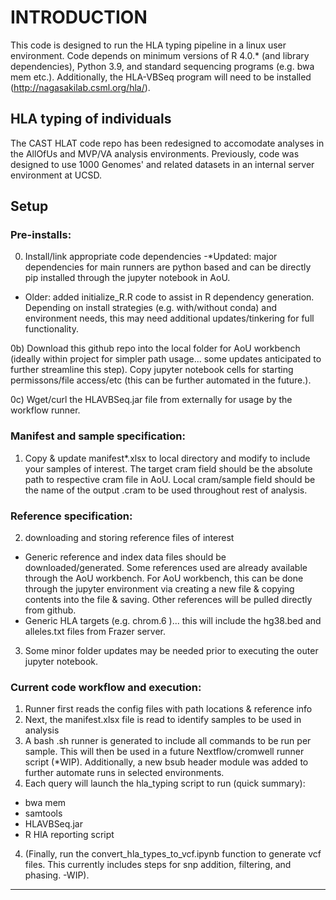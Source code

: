 # INTRODUCTION
This code is designed to run the HLA typing pipeline in a linux user environment.  Code depends on minimum versions of R 4.0.* (and library dependencies), Python 3.9, and standard sequencing programs (e.g. bwa mem etc.).  Additionally, the HLA-VBSeq program will need to be installed (http://nagasakilab.csml.org/hla/). 

## HLA typing of individuals
The CAST HLAT code repo has been redesigned to accomodate analyses in the AllOfUs and MVP/VA analysis environments.
Previously, code was designed to use 1000 Genomes' and related datasets in an internal server environment at UCSD.  

## Setup

### Pre-installs:
0) Install/link appropriate code dependencies
-*Updated: major dependencies for main runners are python based and can be directly pip installed through the jupyter notebook in AoU.

- Older: added initialize_R.R code to assist in R dependency generation.  Depending on install strategies (e.g. with/without conda) and environment needs, this may need additional updates/tinkering for full functionality.  

0b) Download this github repo into the local folder for AoU workbench (ideally within project for simpler path usage... some updates anticipated to further streamline this step).  Copy jupyter notebook cells for starting permissons/file access/etc (this can be further automated in the future.).

0c) Wget/curl the HLAVBSeq.jar file from externally for usage by the workflow runner.

### Manifest and sample specification:
1) Copy & update manifest*.xlsx to local directory and modify to include your samples of interest.  The target cram field should be the absolute path to respective cram file in AoU.  Local cram/sample field should be the name of the output .cram to be used throughout rest of analysis.

### Reference specification:
2) downloading and storing reference files of interest
- Generic reference and index data files should be downloaded/generated.  Some references used are already available through the AoU workbench.  For AoU workbench, this can be done through the jupyter environment via creating a new file & copying contents into the file & saving.  Other references will be pulled directly from github.
- Generic HLA targets (e.g. chrom.6 )... this will include the hg38.bed and alleles.txt files from Frazer server.

3) Some minor folder updates may be needed prior to executing the outer jupyter notebook.  

### Current code workflow and execution:
1) Runner first reads the config files with path locations & reference info
2) Next, the manifest.xlsx file is read to identify samples to be used in analysis
3) A bash .sh runner is generated to include all commands to be run per sample.  This will then be used in a future Nextflow/cromwell runner script (*WIP).  Additionally, a new bsub header module was added to further automate runs in selected environments.
4) Each query will launch the hla_typing script to run (quick summary):
- bwa mem
- samtools
- HLAVBSeq.jar
- R HlA reporting script
4) (Finally, run the convert_hla_types_to_vcf.ipynb function to generate vcf files.  This currently includes steps for snp addition, filtering, and phasing. -WIP).
---------------------------------------------------------------------

